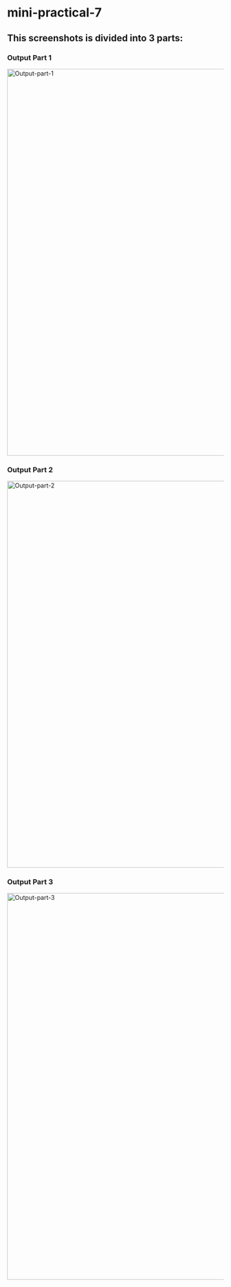 # mini-practical-7

## This screenshots is divided into 3 parts:

### Output Part 1
<img width="1440" height="900" alt="Output-part-1" src="https://github.com/user-attachments/assets/23362e42-7849-445a-8522-785afb6898b4" />


### Output Part 2
<img width="1440" height="900" alt="Output-part-2" src="https://github.com/user-attachments/assets/80bb571d-5052-45e1-ae94-34bd073ea9f5" />


### Output Part 3
<img width="1440" height="900" alt="Output-part-3" src="https://github.com/user-attachments/assets/4dc44d2b-83b4-467a-ae55-6eff8825be81" />
